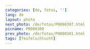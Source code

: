 ```yaml
---
categories: [de, fotos, '']
lang: de
layout: photo
next_photo: /de/fotos/P0000307.html
picname: P0000300
prev_photo: /de/fotos/P0000301.html
tags: [Teufelschlucht]
---
```

